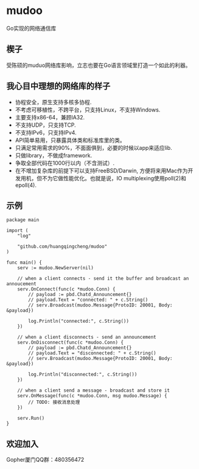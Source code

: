 # mudoo
Go实现的网络通信库

## 楔子
受陈硕的muduo网络库影响，立志也要在Go语言领域里打造一个如此的利器。

## 我心目中理想的网络库的样子
* 协程安全，原生支持多核多协程.
* 不考虑可移植性，不跨平台，只支持Linux，不支持Windows.
* 主要支持x86-64，兼顾IA32.
* 不支持UDP，只支持TCP.
* 不支持IPv6，只支持IPv4.
* API简单易用，只暴露具体类和标准库里的类。
* 只满足常用需求的90%，不面面俱到，必要的时候以app来适应lib.
* 只做library，不做成framework.
* 争取全部代码在1000行以内（不含测试）.
* 在不增加复杂库的前提下可以支持FreeBSD/Darwin, 方便将来用Mac作为开发用机，但不为它做性能优化。也就是说，IO multiplexing使用poll(2)和epoll(4).

## 示例

    package main

    import (
        "log"
        
        "github.com/huangqingcheng/mudoo"
    )

    func main() {
        serv := mudoo.NewServer(nil)

        // when a client connects - send it the buffer and broadcast an annoucement
        serv.OnConnect(func(c *mudoo.Conn) {
            // payload := pbd.Chatd_Announcement{}
            // payload.Text = "connected: " + c.String()
            // serv.Broadcast(mudoo.Message{ProtoID: 20001, Body: &payload})

            log.Println("connected:", c.String())
        })

        // when a client disconnects - send an announcement
        serv.OnDisconnect(func(c *mudoo.Conn) {
            // payload := pbd.Chatd_Announcement{}
            // payload.Text = "disconnected: " + c.String()
            // serv.Broadcast(mudoo.Message{ProtoID: 20001, Body: &payload})

            log.Println("disconnected:", c.String())
        })

        // when a client send a message - broadcast and store it
        serv.OnMessage(func(c *mudoo.Conn, msg mudoo.Message) {
            // TODO: 接收消息处理
        })

        serv.Run()
    }


## 欢迎加入
Gopher厦门QQ群：480356472
